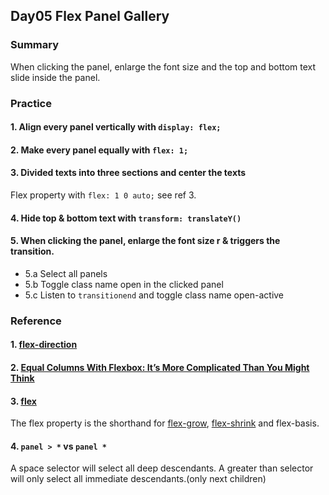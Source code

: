 ## Day05 Flex Panel Gallery

### Summary
When clicking the panel, enlarge the font size and the top and bottom text slide inside the panel.

### Practice

#### 1. Align every panel vertically with `display: flex;`

#### 2. Make every panel equally with `flex: 1;`

#### 3. Divided texts into three sections and center the texts
Flex property with `flex: 1 0 auto;` see ref 3.

#### 4. Hide top & bottom text with `transform: translateY()`

#### 5. When clicking the panel, enlarge the font size r & triggers the transition.
- 5.a Select all panels
- 5.b Toggle class name open in the clicked panel
- 5.c Listen to `transitionend` and toggle class name open-active 

### Reference

#### 1. [flex-direction](https://css-tricks.com/almanac/properties/f/flex-direction/)

#### 2. [Equal Columns With Flexbox: It’s More Complicated Than You Might Think](https://css-tricks.com/equal-columns-with-flexbox-its-more-complicated-than-you-might-think/)

#### 3. [flex](https://css-tricks.com/almanac/properties/f/flex/)

The flex property is the shorthand for [flex-grow](https://developer.mozilla.org/en-US/docs/Web/CSS/flex-grow), [flex-shrink](https://developer.mozilla.org/en-US/docs/Web/CSS/flex-shrink) and flex-basis.

#### 4. `panel > *` vs `panel *`

A space selector will select all deep descendants.
A greater than selector will only select all immediate descendants.(only next children)
